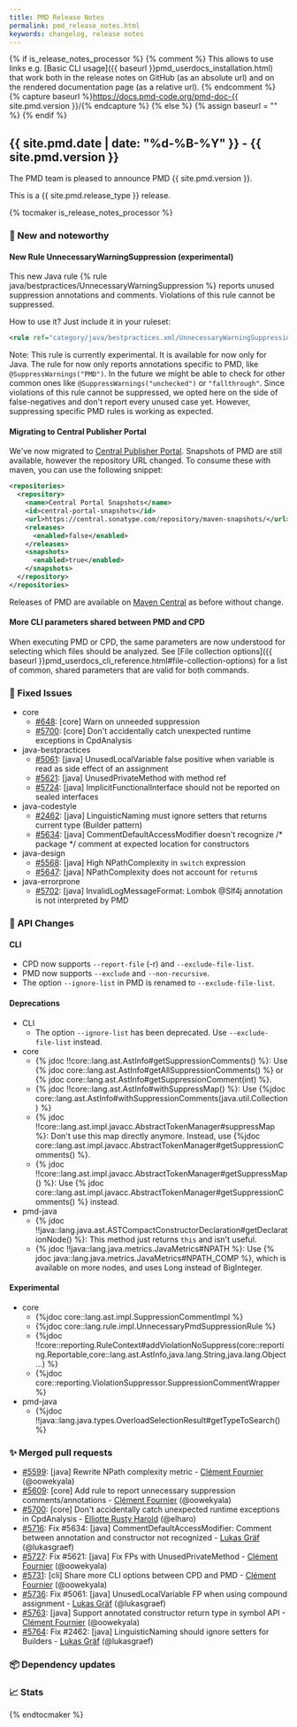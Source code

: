 ```yaml
---
title: PMD Release Notes
permalink: pmd_release_notes.html
keywords: changelog, release notes
---
```


{% if is_release_notes_processor %}
{% comment %}
This allows to use links e.g. [Basic CLI usage]({{ baseurl }}pmd_userdocs_installation.html) that work both
in the release notes on GitHub (as an absolute url) and on the rendered documentation page (as a relative url).
{% endcomment %}
{% capture baseurl %}https://docs.pmd-code.org/pmd-doc-{{ site.pmd.version }}/{% endcapture %}
{% else %}
{% assign baseurl = "" %}
{% endif %}

## {{ site.pmd.date | date: "%d-%B-%Y" }} - {{ site.pmd.version }}

The PMD team is pleased to announce PMD {{ site.pmd.version }}.

This is a {{ site.pmd.release_type }} release.

{% tocmaker is_release_notes_processor %}

### 🚀 New and noteworthy

#### New Rule UnnecessaryWarningSuppression (experimental)

This new Java rule {% rule java/bestpractices/UnnecessaryWarningSuppression %} reports unused suppression
annotations and comments. Violations of this rule cannot be suppressed.

How to use it? Just include it in your ruleset:

```xml
<rule ref="category/java/bestpractices.xml/UnnecessaryWarningSuppression" />
```

Note: This rule is currently experimental. It is available for now only for Java.
The rule for now only reports annotations specific to PMD, like `@SuppressWarnings("PMD")`.
In the future we might be able to check for other common ones like `@SuppressWarnings("unchecked")` or `"fallthrough"`.
Since violations of this rule cannot be suppressed, we opted here on the side of false-negatives and
don't report every unused case yet.
However, suppressing specific PMD rules is working as expected.

#### Migrating to Central Publisher Portal

We've now migrated to [Central Publisher Portal](https://central.sonatype.org/publish/publish-portal-guide/).
Snapshots of PMD are still available, however the repository URL changed. To consume these with maven, you can
use the following snippet:

```xml
<repositories>
  <repository>
    <name>Central Portal Snapshots</name>
    <id>central-portal-snapshots</id>
    <url>https://central.sonatype.com/repository/maven-snapshots/</url>
    <releases>
      <enabled>false</enabled>
    </releases>
    <snapshots>
      <enabled>true</enabled>
    </snapshots>
  </repository>
</repositories>
```

Releases of PMD are available on [Maven Central](https://central.sonatype.com/) as before without change.

#### More CLI parameters shared between PMD and CPD

When executing PMD or CPD, the same parameters are now understood for selecting which files should
be analyzed. See [File collection options]({{ baseurl }}pmd_userdocs_cli_reference.html#file-collection-options)
for a list of common, shared parameters that are valid for both commands.

### 🐛 Fixed Issues
* core
  * [#648](https://github.com/pmd/pmd/issues/648): \[core] Warn on unneeded suppression
  * [#5700](https://github.com/pmd/pmd/pull/5700): \[core] Don't accidentally catch unexpected runtime exceptions in CpdAnalysis
* java-bestpractices
  * [#5061](https://github.com/pmd/pmd/issues/5061): \[java] UnusedLocalVariable false positive when variable is read as side effect of an assignment
  * [#5621](https://github.com/pmd/pmd/issues/5621): \[java] UnusedPrivateMethod with method ref
  * [#5724](https://github.com/pmd/pmd/issues/5724): \[java] ImplicitFunctionalInterface should not be reported on sealed interfaces
* java-codestyle
  * [#2462](https://github.com/pmd/pmd/issues/2462): \[java] LinguisticNaming must ignore setters that returns current type (Builder pattern)
  * [#5634](https://github.com/pmd/pmd/issues/5634): \[java] CommentDefaultAccessModifier doesn't recognize /* package */ comment at expected location for constructors
* java-design
  * [#5568](https://github.com/pmd/pmd/issues/5568): \[java] High NPathComplexity in `switch` expression
  * [#5647](https://github.com/pmd/pmd/issues/5647): \[java] NPathComplexity does not account for `return`s
* java-errorprone
  * [#5702](https://github.com/pmd/pmd/issues/5702): \[java] InvalidLogMessageFormat: Lombok @<!-- -->Slf4j annotation is not interpreted by PMD

### 🚨 API Changes
#### CLI
* CPD now supports `--report-file` (-r) and `--exclude-file-list`.
* PMD now supports `--exclude` and `--non-recursive`.
* The option `--ignore-list` in PMD is renamed to `--exclude-file-list`.

#### Deprecations
* CLI
  * The option `--ignore-list` has been deprecated. Use `--exclude-file-list` instead.
* core
  * {% jdoc !!core::lang.ast.AstInfo#getSuppressionComments() %}: Use {% jdoc core::lang.ast.AstInfo#getAllSuppressionComments() %}
    or {% jdoc core::lang.ast.AstInfo#getSuppressionComment(int) %}.
  * {% jdoc !!core::lang.ast.AstInfo#withSuppressMap() %}: Use {%jdoc core::lang.ast.AstInfo#withSuppressionComments(java.util.Collection) %}
  * {% jdoc !!core::lang.ast.impl.javacc.AbstractTokenManager#suppressMap %}: Don't use this map directly anymore. Instead,
    use {%jdoc core::lang.ast.impl.javacc.AbstractTokenManager#getSuppressionComments() %}.
  * {% jdoc !!core::lang.ast.impl.javacc.AbstractTokenManager#getSuppressMap() %}: Use
    {% jdoc core::lang.ast.impl.javacc.AbstractTokenManager#getSuppressionComments() %} instead.
* pmd-java
  * {% jdoc !!java::lang.java.ast.ASTCompactConstructorDeclaration#getDeclarationNode() %}: This method just returns `this` and isn't useful.
  * {% jdoc !!java::lang.java.metrics.JavaMetrics#NPATH %}: Use {% jdoc java::lang.java.metrics.JavaMetrics#NPATH_COMP %}, which is available on more nodes,
    and uses Long instead of BigInteger.

#### Experimental
* core
  * {%jdoc core::lang.ast.impl.SuppressionCommentImpl %}
  * {%jdoc core::lang.rule.impl.UnnecessaryPmdSuppressionRule %}
  * {%jdoc !!core::reporting.RuleContext#addViolationNoSuppress(core::reporting.Reportable,core::lang.ast.AstInfo,java.lang.String,java.lang.Object...) %}
  * {%jdoc core::reporting.ViolationSuppressor.SuppressionCommentWrapper %}
* pmd-java
  * {%jdoc !!java::lang.java.types.OverloadSelectionResult#getTypeToSearch() %}

### ✨ Merged pull requests
<!-- content will be automatically generated, see /do-release.sh -->
* [#5599](https://github.com/pmd/pmd/pull/5599): \[java] Rewrite NPath complexity metric - [Clément Fournier](https://github.com/oowekyala) (@oowekyala)
* [#5609](https://github.com/pmd/pmd/pull/5609): \[core] Add rule to report unnecessary suppression comments/annotations - [Clément Fournier](https://github.com/oowekyala) (@oowekyala)
* [#5700](https://github.com/pmd/pmd/pull/5700): \[core] Don't accidentally catch unexpected runtime exceptions in CpdAnalysis - [Elliotte Rusty Harold](https://github.com/elharo) (@elharo)
* [#5716](https://github.com/pmd/pmd/pull/5716): Fix #5634: \[java] CommentDefaultAccessModifier: Comment between annotation and constructor not recognized - [Lukas Gräf](https://github.com/lukasgraef) (@lukasgraef)
* [#5727](https://github.com/pmd/pmd/pull/5727): Fix #5621: \[java] Fix FPs with UnusedPrivateMethod - [Clément Fournier](https://github.com/oowekyala) (@oowekyala)
* [#5731](https://github.com/pmd/pmd/pull/5731): \[cli] Share more CLI options between CPD and PMD - [Clément Fournier](https://github.com/oowekyala) (@oowekyala)
* [#5736](https://github.com/pmd/pmd/pull/5736): Fix #5061: \[java] UnusedLocalVariable FP when using compound assignment - [Lukas Gräf](https://github.com/lukasgraef) (@lukasgraef)
* [#5763](https://github.com/pmd/pmd/pull/5763): \[java] Support annotated constructor return type in symbol API - [Clément Fournier](https://github.com/oowekyala) (@oowekyala)
* [#5764](https://github.com/pmd/pmd/pull/5764): Fix #2462: \[java] LinguisticNaming should ignore setters for Builders  - [Lukas Gräf](https://github.com/lukasgraef) (@lukasgraef)

### 📦 Dependency updates
<!-- content will be automatically generated, see /do-release.sh -->

### 📈 Stats
<!-- content will be automatically generated, see /do-release.sh -->

{% endtocmaker %}

